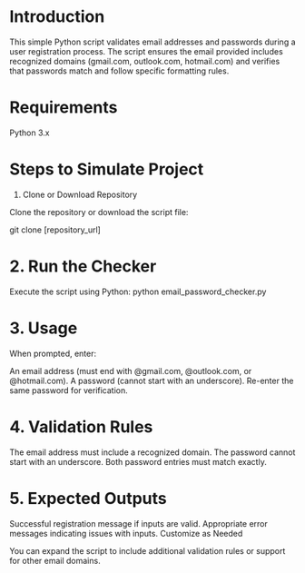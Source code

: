 # Introduction

This simple Python script validates email addresses and passwords during a user registration process. The script ensures the email provided includes recognized domains (gmail.com, outlook.com, hotmail.com) and verifies that passwords match and follow specific formatting rules.

# Requirements

Python 3.x

# Steps to Simulate Project

1. Clone or Download Repository

Clone the repository or download the script file:

git clone [repository_url]

# 2. Run the Checker

Execute the script using Python:
python email_password_checker.py

# 3. Usage

When prompted, enter:

An email address (must end with @gmail.com, @outlook.com, or @hotmail.com).
A password (cannot start with an underscore).
Re-enter the same password for verification.

# 4. Validation Rules

The email address must include a recognized domain.
The password cannot start with an underscore.
Both password entries must match exactly.

# 5. Expected Outputs

Successful registration message if inputs are valid.
Appropriate error messages indicating issues with inputs.
Customize as Needed

You can expand the script to include additional validation rules or support for other email domains.

